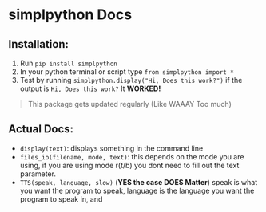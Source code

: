 # simplpython Docs
## Installation:

1. Run `pip install simplpython`
1. In your python terminal or script type `from simplpython import *`
1. Test by running `simplpython.display("Hi, Does this work?")` if the output is `Hi, Does this work?` It **WORKED!**
> This package gets updated regularly (Like WAAAY Too much)
## Actual Docs:
- `display(text)`: displays something in the command line 
- `files_io(filename, mode, text)`: this depends on the mode you are using, if you are using mode r(t/b) you dont need to fill out the text parameter.
- `TTS(speak, language, slow)` (**YES the case DOES Matter**) speak is what you want the program to speak, language is the language you want the program to speak in, and 